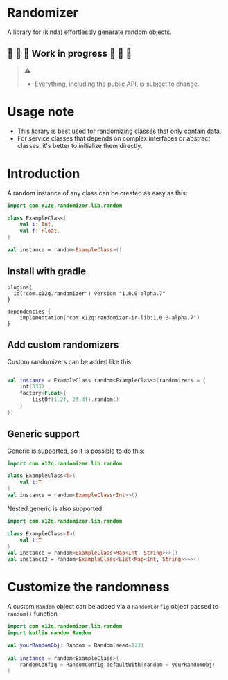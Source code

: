 # Randomizer

A library for (kinda) effortlessly generate random objects. 

## :construction: :construction: :construction: Work in progress :construction: :construction: :construction: 
  
> :warning:
> - Everything, including the public API, is subject to change.


# Usage note
- This library is best used for randomizing classes that only contain data.
- For service classes that depends on complex interfaces or abstract classes, it's better to initialize them directly.

# Introduction

A random instance of any class can be created as easy as this:

```kotlin
import com.x12q.randomizer.lib.random

class ExampleClass(
    val i: Int,
    val f: Float,
)

val instance = random<ExampleClass>()
```

## Install with gradle
```
plugins{
  id("com.x12q.randomizer") version "1.0.0-alpha.7"
}

dependencies {
    implementation("com.x12q:randomizer-ir-lib:1.0.0-alpha.7")
}
```

## Add custom randomizers

Custom randomizers can be added like this:

```kotlin

val instance = ExampleClass.random<ExampleClass>(randomizers = {
    int(333)
    factory<Float>{
        listOf(1.2f, 2f,4f).random()
    }
})
```

## Generic support

Generic is supported, so it is possible to do this:

```kotlin
import com.x12q.randomizer.lib.random

class ExampleClass<T>(
    val t:T
)
val instance = random<ExampleClass<Int>>()
```

Nested generic is also supported

```kotlin
import com.x12q.randomizer.lib.random

class ExampleClass<T>(
    val t:T
)
val instance = random<ExampleClass<Map<Int, String>>>()
val instance2 = random<ExampleClass<List<Map<Int, String>>>>()
```

# Customize the randomness

A custom `Random` object can be added via a `RandomConfig` object passed to `random()` function

```kotlin
import com.x12q.randomizer.lib.random
import kotlin.random.Random

val yourRandomObj: Random = Random(seed=123)
        
val instance = random<ExampleClass>(
    randomConfig = RandomConfig.defaultWith(random = yourRandomObj)
)
```
